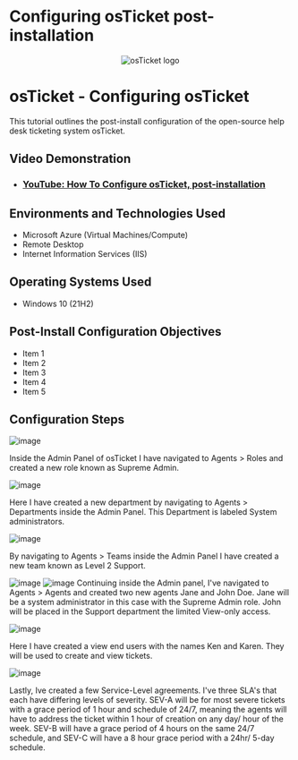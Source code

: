 # Configuring osTicket post-installation
<p align="center">
<img src="https://i.imgur.com/Clzj7Xs.png" alt="osTicket logo"/>
</p>

<h1>osTicket - Configuring osTicket</h1>
This tutorial outlines the post-install configuration of the open-source help desk ticketing system osTicket.<br />


<h2>Video Demonstration</h2>

- ### [YouTube: How To Configure osTicket, post-installation](https://www.youtube.com)

<h2>Environments and Technologies Used</h2>

- Microsoft Azure (Virtual Machines/Compute)
- Remote Desktop
- Internet Information Services (IIS)

<h2>Operating Systems Used </h2>

- Windows 10</b> (21H2)

<h2>Post-Install Configuration Objectives</h2>

- Item 1
- Item 2
- Item 3
- Item 4
- Item 5

<h2>Configuration Steps</h2>

<p>

![image](https://github.com/bradgarton13/post-install-config/assets/166873905/838d9f4d-3fbe-47c1-870a-b1ef3af59fd5)

Inside the Admin Panel of osTicket I have navigated to Agents > Roles and created a new role known as Supreme Admin.



![image](https://github.com/bradgarton13/post-install-config/assets/166873905/af678a36-c04c-470e-92a3-79149f5db71b)

Here I have created a new department by navigating to Agents > Departments inside the Admin Panel. This Department is labeled System administrators.


![image](https://github.com/bradgarton13/post-install-config/assets/166873905/c921a6e6-eff3-427c-9935-7b614fba1060)

By navigating to Agents > Teams inside the Admin Panel I have created a new team known as Level 2 Support.

![image](https://github.com/bradgarton13/post-install-config/assets/166873905/8118e0ab-1eca-4c9b-9ef8-990908508768)
![image](https://github.com/bradgarton13/post-install-config/assets/166873905/07b96e49-bf6e-45bc-8bc1-d0358b0b6445)
Continuing inside the Admin panel, I've navigated to Agents > Agents and created two new agents Jane and John Doe.
Jane will be a system administrator in this case with the Supreme Admin role. John will be placed in the Support department the limited View-only access.


![image](https://github.com/bradgarton13/post-install-config/assets/166873905/5e7498eb-ae76-4b8b-aabc-2531cb46f236)

Here I have created a view end users with the names Ken and Karen. They will be used to create and view tickets.

![image](https://github.com/bradgarton13/post-install-config/assets/166873905/10db2b3c-9a5a-46ff-b9d3-277d63127903)

Lastly, Ive created a few Service-Level agreements. I've three SLA's that each have differing levels of severity. SEV-A will be for most severe tickets with a grace period of 1 hour and schedule of 24/7, meaning the agents will have to address the ticket within 1 hour of creation on any day/ hour of the week. SEV-B will have a grace period of 4 hours on the same 24/7 schedule, and SEV-C will have a 8 hour grace period with a 24hr/ 5-day schedule.


